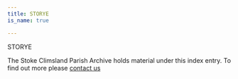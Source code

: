 ```yaml
---
title: STORYE
is_name: true

---
```


STORYE


The Stoke Climsland Parish Archive holds material under this index entry. To find out more please [contact us](/contact/)
